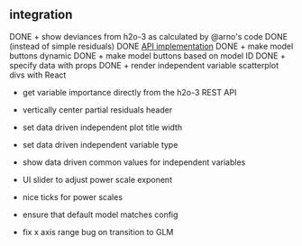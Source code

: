 ## integration
DONE + show deviances from h2o-3 as calculated by @arno's code
DONE   (instead of simple residuals)
DONE   [API implementation](https://github.com/h2oai/h2o-3/blob/f610c394cef2942738abf7bba048e43d2335ef62/h2o-core/src/main/java/water/api/ModelMetricsHandler.java)
DONE + make model buttons dynamic
DONE + make model buttons based on model ID
DONE + specify data with props
DONE + render independent variable scatterplot divs with React

+ get variable importance directly from the h2o-3 REST API
+ vertically center partial residuals header
+ set data driven independent plot title width
+ set data driven independent variable type
+ show data driven common values for independent variables
+ UI slider to adjust power scale exponent
+ nice ticks for power scales

+ ensure that default model matches config
+ fix x axis range bug on transition to GLM